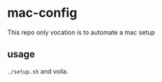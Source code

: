 # mac-config

This repo only vocation is to automate a mac setup

## usage

`./setup.sh` and voila.
